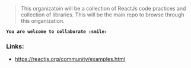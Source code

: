 
> This organizatoin will be a collection of ReactJs code practices and collection of libraries.
> This will be the main repo to browse through this origanization.


__`You are welcome to collaborate :smile:`__


### Links:
-  https://reactjs.org/community/examples.html

